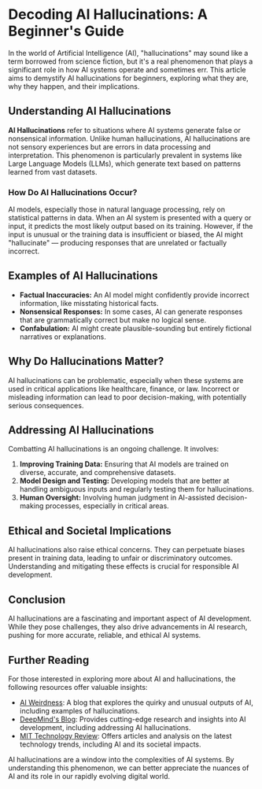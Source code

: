 # Decoding AI Hallucinations: A Beginner's Guide

In the world of Artificial Intelligence (AI), "hallucinations" may sound like a term borrowed from science fiction, but it's a real phenomenon that plays a significant role in how AI systems operate and sometimes err. This article aims to demystify AI hallucinations for beginners, exploring what they are, why they happen, and their implications.

## Understanding AI Hallucinations

**AI Hallucinations** refer to situations where AI systems generate false or nonsensical information. Unlike human hallucinations, AI hallucinations are not sensory experiences but are errors in data processing and interpretation. This phenomenon is particularly prevalent in systems like Large Language Models (LLMs), which generate text based on patterns learned from vast datasets.

### How Do AI Hallucinations Occur?

AI models, especially those in natural language processing, rely on statistical patterns in data. When an AI system is presented with a query or input, it predicts the most likely output based on its training. However, if the input is unusual or the training data is insufficient or biased, the AI might "hallucinate" — producing responses that are unrelated or factually incorrect.

## Examples of AI Hallucinations

- **Factual Inaccuracies:** An AI model might confidently provide incorrect information, like misstating historical facts.
- **Nonsensical Responses:** In some cases, AI can generate responses that are grammatically correct but make no logical sense.
- **Confabulation:** AI might create plausible-sounding but entirely fictional narratives or explanations.

## Why Do Hallucinations Matter?

AI hallucinations can be problematic, especially when these systems are used in critical applications like healthcare, finance, or law. Incorrect or misleading information can lead to poor decision-making, with potentially serious consequences.

## Addressing AI Hallucinations

Combatting AI hallucinations is an ongoing challenge. It involves:

1. **Improving Training Data:** Ensuring that AI models are trained on diverse, accurate, and comprehensive datasets.
2. **Model Design and Testing:** Developing models that are better at handling ambiguous inputs and regularly testing them for hallucinations.
3. **Human Oversight:** Involving human judgment in AI-assisted decision-making processes, especially in critical areas.

## Ethical and Societal Implications

AI hallucinations also raise ethical concerns. They can perpetuate biases present in training data, leading to unfair or discriminatory outcomes. Understanding and mitigating these effects is crucial for responsible AI development.

## Conclusion

AI hallucinations are a fascinating and important aspect of AI development. While they pose challenges, they also drive advancements in AI research, pushing for more accurate, reliable, and ethical AI systems.

## Further Reading

For those interested in exploring more about AI and hallucinations, the following resources offer valuable insights:

- [AI Weirdness](https://aiweirdness.com/): A blog that explores the quirky and unusual outputs of AI, including examples of hallucinations.
- [DeepMind's Blog](https://deepmind.com/blog): Provides cutting-edge research and insights into AI development, including addressing AI hallucinations.
- [MIT Technology Review](https://www.technologyreview.com/): Offers articles and analysis on the latest technology trends, including AI and its societal impacts.

AI hallucinations are a window into the complexities of AI systems. By understanding this phenomenon, we can better appreciate the nuances of AI and its role in our rapidly evolving digital world.